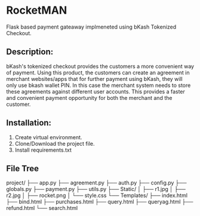 # RocketMAN
Flask based payment gateaway implmeneted using bKash Tokenized Checkout.

## Description:
bKash's tokenized checkout provides the customers a more convenient way of payment. Using this product, the customers can create an agreement in merchant websites/apps that for further payment using bKash, they will only use bkash wallet PIN. In this case the merchant system needs to store these agreements against different user accounts. This provides a faster and convenient payment opportunity for both the merchant and the customer.

## Installation:
1. Create virtual environment.
2. Clone/Download the project file.
3. Install requirements.txt

## File Tree
project/
├── app.py
├── agreement.py
├── auth.py
├── config.py
├── globals.py
├── payment.py
├── utils.py
├── Static/
│   ├── r1.jpg
│   ├── r2.jpg
│   ├── rocket.png
│   └── style.css
└── Templates/
    ├── index.html
    ├── bind.html
    ├── purchases.html
    ├── query.html
    ├── queryag.html
    ├── refund.html
    └── search.html
  
